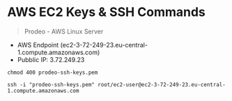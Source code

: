 # AWS EC2 Keys & SSH Commands
> Prodeo - AWS Linux Server
- AWS Endpoint (ec2-3-72-249-23.eu-central-1.compute.amazonaws.com)
- Pubblic IP: 3.72.249.23

```
chmod 400 prodeo-ssh-keys.pem
```
```
ssh -i "prodeo-ssh-keys.pem" root/ec2-user@ec2-3-72-249-23.eu-central-1.compute.amazonaws.com
```

